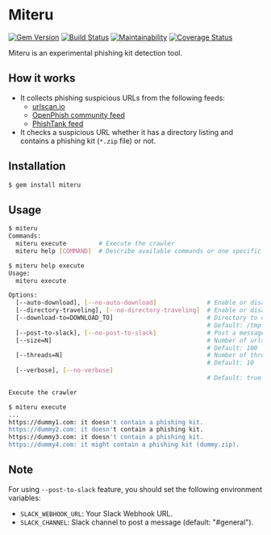 # Miteru

[![Gem Version](https://badge.fury.io/rb/miteru.svg)](https://badge.fury.io/rb/miteru)
[![Build Status](https://travis-ci.org/ninoseki/miteru.svg?branch=master)](https://travis-ci.org/ninoseki/miteru)
[![Maintainability](https://api.codeclimate.com/v1/badges/d90e1b5bbdd9663a17d1/maintainability)](https://codeclimate.com/github/ninoseki/miteru/maintainability)
[![Coverage Status](https://coveralls.io/repos/github/ninoseki/miteru/badge.svg?branch=master)](https://coveralls.io/github/ninoseki/miteru?branch=master)

Miteru is an experimental phishing kit detection tool.

## How it works

- It collects phishing suspicious URLs from the following feeds:
  - [urlscan.io](https://urlscan.io/search/#certstream-suspicious)
  - [OpenPhish community feed](https://openphish.com/feed.txt)
  - [PhishTank feed](http://data.phishtank.com/data/online-valid.csv)
- It checks a suspicious URL whether it has a directory listing and contains a phishing kit (`*.zip` file) or not.

## Installation

```sh
$ gem install miteru
```

## Usage

```sh
$ miteru
Commands:
  miteru execute         # Execute the crawler
  miteru help [COMMAND]  # Describe available commands or one specific command
```

```sh
$ miteru help execute
Usage:
  miteru execute

Options:
  [--auto-download], [--no-auto-download]              # Enable or disable auto-download of *.zip file(s)
  [--directory-traveling], [--no-directory-traveling]  # Enable or disable directory traveling
  [--download-to=DOWNLOAD_TO]                          # Directory to download file(s)
                                                       # Default: /tmp
  [--post-to-slack], [--no-post-to-slack]              # Post a message to Slack if it detects a phishing kit
  [--size=N]                                           # Number of urlscan.io's results. (Max: 100,000)
                                                       # Default: 100
  [--threads=N]                                        # Number of threads to use
                                                       # Default: 10
  [--verbose], [--no-verbose]
                                                       # Default: true

Execute the crawler
```

```sh
$ miteru execute
...
https://dummy1.com: it doesn't contain a phishing kit.
https://dummy2.com: it doesn't contain a phishing kit.
https://dummy3.com: it doesn't contain a phishing kit.
https://dummy4.com: it might contain a phishing kit (dummy.zip).
```

## Note

For using `--post-to-slack` feature, you should set the following environment variables:

- `SLACK_WEBHOOK_URL`: Your Slack Webhook URL.
- `SLACK_CHANNEL`: Slack channel to post a message (default: "#general").
